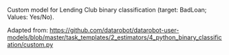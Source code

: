 Custom model for Lending Club binary classification (target: BadLoan; Values: Yes/No). 

Adapted from: https://github.com/datarobot/datarobot-user-models/blob/master/task_templates/2_estimators/4_python_binary_classification/custom.py 
